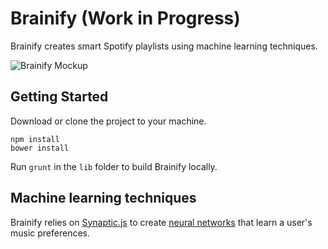# Brainify (Work in Progress)

Brainify creates smart Spotify playlists using machine learning techniques.

![Brainify Mockup](https://i.imgur.com/2XcyWcX.jpg)

## Getting Started

Download or clone the project to your machine.

```
npm install
bower install
```

Run `grunt` in the `lib` folder to build Brainify locally.

## Machine learning techniques

Brainify relies on [Synaptic.js](http://synaptic.juancazala.com/#/) to create [neural networks](https://github.com/cazala/synaptic/wiki/Neural-Networks-101) that learn a user's music preferences.
